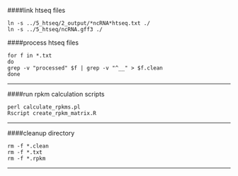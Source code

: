 ####link htseq files
```
ln -s ../5_htseq/2_output/*ncRNA*htseq.txt ./
ln -s ../5_htseq/ncRNA.gff3 ./
```
####process htseq files
```
for f in *.txt
do
grep -v "processed" $f | grep -v "^__" > $f.clean
done
```
---
####run rpkm calculation scripts
```
perl calculate_rpkms.pl
Rscript create_rpkm_matrix.R
```
---
####cleanup directory
```
rm -f *.clean
rm -f *.txt 
rm -f *.rpkm
```
---
